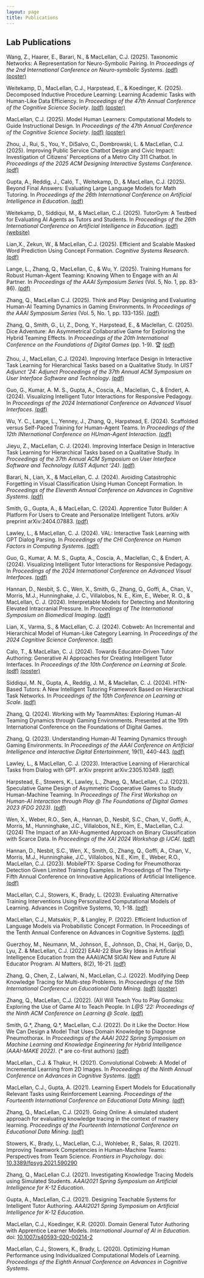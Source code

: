 ```yaml
---
layout: page
title: Publications
---
```


## Lab Publications

Wang, Z., Haarer, E., Barari, N., & MacLellan, C.J. (2025). Taxonomic Networks: A Representation for Neuro-Symbolic Pairing. In _Proceedings of the 2nd International Conference on Neuro-symbolic Systems_. [(pdf)][wang-neus-25] [(poster)][wang-neus-25-poster]

Weitekamp, D., MacLellan, C.J., Harpstead, E., & Koedinger, K. (2025). Decomposed Inductive Procedure Learning: Learning Academic Tasks with Human-Like Data Efficiency. In _Proceedings of the 47th Annual Conference of the Cognitive Science Society_. [(pdf)][weitekamp-cogsci-25] [(poster)][weitekamp-cogsci-25-poster]

MacLellan, C.J. (2025). Model Human Learners: Computational Models to Guide Instructional Design. In _Proceedings of the 47th Annual Conference of the Cognitive Science Society_. [(pdf)][maclellan-cogsci-25] [(poster)][maclellan-cogsci-25-poster]

Zhou, J., Rui, S., You, Y., DiSalvo, C., Dombrowski, L. & MacLellan, C.J. (2025). Improving Public Service Chatbot Design and Civic Impact: Investigation of Citizens’ Perceptions of a Metro City 311 Chatbot. In _Proceedings of the 2025 ACM Designing Interactive Systems Conference_. [(pdf)][zhou-dis-25]

Gupta, A., Reddig, J., Caló, T., Weitekamp, D., & MacLellan, C.J. (2025). Beyond Final Answers: Evaluating Large Language Models for Math Tutoring. In _Proceedings of the 26th International Conference on Artificial Intelligence in Education_. [(pdf)][gupta-aied-25]

Weitekamp, D., Siddiqui, M., & MacLellan, C.J. (2025). TutorGym: A Testbed for Evaluating AI Agents as Tutors and Students. In _Proceedings of the 26th International Conference on Artificial Intelligence in Education_. [(pdf)][weitekamp-aied-25] [(website)][tutorgym-website]

Lian,X., Zekun, W., & MacLellan, C.J. (2025). Efficient and Scalable Masked Word Prediction Using Concept Formation. _Cognitive Systems Research_. [(pdf)][lian-csr-25]

Lange, L., Zhang, Q., MacLellan, C., & Wu, Y. (2025). Training Humans for Robust Human-Agent Teaming: Knowing When to Engage with an AI Partner. In _Proceedings of the AAAI Symposium Series_ (Vol. 5, No. 1, pp. 83-86). [(pdf)][lange-aaai-sss-25]

Zhang, Q., MacLellan C.J. (2025). Think and Play: Designing and Evaluating Human-AI Teaming Dynamics in Gaming Environments. In _Proceedings of the AAAI Symposium Series_ (Vol. 5, No. 1, pp. 133-135). [(pdf)][zhang-aaai-sss-25]

Zhang, Q., Smith, G., Li, Z., Dong, Y., Harpstead, E., & Maclellan, C. (2025). Dice Adventure: An Asymmetrical Collaborative Game for Exploring the Hybrid Teaming Effects. In _Proceedings of the 20th International Conference on the Foundations of Digital Games_ (pp. 1-9). 🏆 [(pdf)][zhang-fdg-25] [<i class="fab fa-youtube"></i>][zhang-fdg-25-talk]

Zhou, J., MacLellan, C.J. (2024). Improving Interface Design in Interactive Task Learning for Hierarchical Tasks based on a Qualitative Study. In _UIST Adjunct '24: Adjunct Proceedings of the 37th Annual ACM Symposium on User Interface Software and Technology_. [(pdf)][zhou-uist-24]

Guo, G., Kumar, A. M. S., Gupta, A., Coscia, A., Maclellan, C., & Endert, A. (2024).
Visualizing Intelligent Tutor Interactions for Responsive Pedagogy. In _Proceedings
of the 2024 International Conference on Advanced Visual Interfaces_. [(pdf)][guo-avi-24]

Wu, Y. C., Lange, L., Yenney, J., Zhang, Q., Harpstead, E. (2024). Scaffolded versus
Self-Paced Training for Human-Agent Teams. In _Proceedings of the 12th INternational
Conference on HUman-Agent Interaction_. [(pdf)][wu-hai-2024]

Jieyu, Z., MacLellan, C. J. (2024). Improving Interface Design in Interactive Task 
Learning for Hierarchical Tasks based on a Qualitative Study. In _Proceedings of the
37th Annual ACM Symposium on User Interface Software and Technology
(UIST Adjunct ’24)_. [(pdf)][jieyu-uist-24]

Barari, N., Lian, X., & MacLellan, C. J. (2024). Avoiding Catastrophic Forgetting in
Visual Classification Using Human Concept Formation. In _Proceedings of the Eleventh
Annual Conference on Advances in Cognitive Systems_. [(pdf)][barari-forget-preprint]

Smith, G., Gupta, A., & MacLellan, C. (2024). Apprentice Tutor Builder: A Platform For
Users to Create and Personalize Intelligent Tutors. arXiv preprint arXiv:2404.07883.
[(pdf)][smith-atb-preprint]

Lawley, L., & MacLellan, C. J. (2024). VAL: Interactive Task Learning with GPT Dialog
Parsing. In _Proceedings of the CHI Conference on Human Factors in Computing Systems_.
[(pdf)][lawley-chi-24] [<i class="fab fa-youtube"></i>][lawley-chi-24-vid]

Guo, G., Kumar, A. M. S., Gupta, A., Coscia, A., Maclellan, C., & Endert, A. (2024).
Visualizing Intelligent Tutor Interactions for Responsive Pedagogy. In _Proceedings of
the 2024 International Conference on Advanced Visual Interfaces_. [(pdf)][guo-avi-24]

Hannan, D., Nesbit, S. C., Wen, X., Smith, G., Zhang, Q., Goffi, A., Chan, V., Morris,
M.J., Hunninghake, J. C., Villalobos, N. E., Kim, E., Weber, R. O., & MacLellan, C. J.
(2024). Interpretable Models for Detecting and Monitoring Elevated Intracranial Pressure.
In _Proceedings of The International Symposium on Biomedical Imaging_. [(pdf)][hannan-isbi-24]

Lian, X., Varma, S., & MacLellan, C. J. (2024). Cobweb: An Incremental and Hierarchical
Model of Human-Like Category Learning. In _Proceedings of the 2024 Cognitive Science
Conference_. [(pdf)][lian-cogsci-24]

Calo, T., & MacLellan, C. J. (2024). Towards Educator-Driven Tutor Authoring: Generative
AI Approaches for Creating Intelligent Tutor Interfaces. In _Proceedings of the 10th
Conference on Learning at Scale_. [(pdf)][calo-las-24] [(poster)][calo-las-24-poster]

Siddiqui, M. N., Gupta, A., Reddig, J. M., & Maclellan, C. J. (2024). HTN-Based Tutors:
A New Intelligent Tutoring Framework Based on Hierarchical Task Networks. In _Proceedings
of the 10th Conference on Learning at Scale_. [(pdf)][siddiqui-las-24]

Zhang, Q. (2024). Working with My TeammAItes: Exploring Human-AI Teaming Dynamics
through Gaming Environments. Presented at the 19th International Conference on the
Foundations of Digital Games.

Zhang, Q. (2023). Understanding Human-AI Teaming Dynamics through Gaming Environments.
In _Proceedings of the AAAI Conference on Artificial Intelligence and Interactive
Digital Entertainment_, 19(1), 440-443. [(pdf)][zhang-aiide-23]

Lawley, L., & MacLellan, C. J. (2023). Interactive Learning of Hierarchical
Tasks from Dialog with GPT. arXiv preprint arXiv:2305.10349. [(pdf)][lawley-val-preprint]

Harpstead, E., Stowers, K., Lawley, L., Zhang, Q., MacLellan, C.J. (2023). Speculative
Game Design of Asymmetric Cooperative Games to Study Human-Machine Teaming. In _Proceedings
of The First Workshop on Human-AI Interaction through Play @ The Foundations of Digital Games
2023 (FDG 2023)_. [(pdf)][harpstead-fdg-23]

Wen, X., Weber, R.O., Sen, A., Hannan, D., Nesbit, S.C., Chan, V., Goffi, A., Morris,
M., Hunninghake, J.C., Villalobos, N.E., Kim, E., MacLellan, C.J. (2024) The Impact of an
XAI-Augmented Approach on Binary Classification with Scarce Data. In _Proceedings of the
XAI 2024 Workshop @ IJCAI_. [(pdf)][wen-ijaied-xai-24]

Hannan, D., Nesbit, S.C., Wen, X., Smith, G., Zhang, Q., Goffi, A., Chan, V., Morris, M.J., 
Hunninghake, J.C., Villalobos, N.E., Kim, E., Weber, R.O., MacLellan, C.J. (2023). 
MobilePTX: Sparse Coding for Pneumothorax Detection Given Limited Training Examples. In Proceedings
of The Thirty-Fifth Annual Conference on Innovative Applications of Artificial Intelligence.
[(pdf)][hannan-iaai-23] [<i class="fab fa-youtube"></i>][hannan-iaai-23-video]

MacLellan, C.J., Stowers, K., Brady, L. (2023). Evaluating Alternative Training Interventions
Using Personalized Computational Models of Learning. Advances in Cognitive Systems, 10, 1-18. 
[(pdf)][maclellan-acs-journal-22]

MacLellan, C.J., Matsakis, P., & Langley, P. (2022). Efficient Induction of Language Models
via Probabilistic Concept Formation. In Proceedings of the Tenth Annual Conference on
Advances in Cognitive Systems. [(pdf)][maclellan-acs-22] [<i class="fab fa-youtube"></i>][maclellan-acs-22-video]

Guerzhoy, M., Neumann, M., Johnson, E., Johnson, D., Chai, H., Garijo, D., Lyu, Z. &
MacLellan, C.J. (2022) EAAI-22 Blue Sky Ideas in Artificial Intelligence Education from
the AAAI/ACM SIGAI New and Future AI Educator Program. AI Matters, 8(2), 16-21.
[(pdf)][ai-matters-22]

Zhang, Q., Chen, Z., Lalwani, N., MacLellan, C.J. (2022). Modifying Deep Knowledge Tracing
for Multi-step Problems. In _Proceedings of the 15th International Conference on Educational
Data Mining_. [(pdf)][zhang-edm-22-paper] [(poster)][zhang-edm-22-poster] [<i class="fab fa-youtube"></i>][zhang-edm-22-video]

Zhang, Q., MacLellan, C.J. (2022). (A)I Will Teach You to Play Gomoku: Exploring the
Use of Game AI to Teach People. In _L@S '22: Proceedings of the Ninth ACM Conference
on Learning @ Scale_. [(pdf)][zhang-las-22-paper] [<i class="fab fa-youtube"></i>][zhang-las-22-talk-and-paper]

Smith, G.\*, Zhang, Q.\*, MacLellan, C.J. (2022). Do it Like the Doctor: How We Can
Design a Model That Uses Domain Knowledge to Diagnose Pneumothorax.
In _Proceedings of the AAAI 2022 Spring Symposium on Machine Learning and Knowledge Engineering for
Hybrid Intelligence (AAAI-MAKE 2022)_.
(\* are co-first authors) [(pdf)][smith-make-22] [<i class="fab fa-youtube"></i>][smith-make-22-talk]

MacLellan., C.J. & Thakur, H. (2021). Convolutional Cobweb: A Model of Incremental Learning from 2D Images.
In _Proceedings of the Ninth Annual Conference on Advances in Cognitive Systems_.
[(pdf)][maclellan-acs-21] [<i class="fab fa-youtube"></i>][maclellan-acs-21-talk]

MacLellan, C.J., Gupta, A. (2021). Learning Expert Models for
Educationally Relevant Tasks using Reinforcement Learning.
_Proceedings of the Fourteenth International Conference on Educational
Data Mining_. [(pdf)][maclellan-edm-2021] [<i class="fab fa-youtube"></i>][maclellan-edm-2021-talk]

Zhang, Q., MacLellan, C.J. (2021). Going Online: A simulated student approach for evaluating
knowledge tracing in the context of mastery learning. _Proceedings of the Fourteenth
International Conference on Educational Data Mining_. [(pdf)][zhang-edm-2021] [<i class="fab fa-youtube"></i>][zhang-edm-2021-talk]

Stowers, K., Brady, L., MacLellan, C.J., Wohleber, R., Salas, R. (2021).
Improving Teamwork Competencies in Human-Machine Teams: Perspectives from Team
Science. _Frontiers in Psychology_. doi: [10.3389/fpsyg.2021.590290][stowers-2021]

Zhang, Q., MacLellan C.J. (2021). Investigating Knowledge Tracing Models
using Simulated Students. _AAAI2021 Spring Symposium on Artificial
Intelligence for K-12 Education_. [<i class="far fa-file-pdf"></i>][zhang-aaai-2021]
[<i class="fab fa-youtube"></i>][zhang-aaai-2021-talk]

Gupta, A., MacLellan, C.J. (2021). Designing Teachable Systems for
Intelligent Tutor Authoring. _AAAI2021 Spring Symposium on Artificial
Intelligence for K-12 Education_. [<i class="far fa-file-pdf"></i>][gupta-aaai-2021]
[<i class="fab fa-youtube"></i>][gupta-aaai-2021-talk]

MacLellan, C.J., Koedinger, K.R. (2020). Domain General Tutor Authoring
with Apprentice Learner Models. _International Journal of AI in Education_. 
doi: [10.1007/s40593-020-00214-2][maclellan-ijaied-2020-doi]
[<i class="far fa-file-pdf"></i>][maclellan-ijaied-2020] [<i class="fab fa-youtube"></i>][ijaied-aied21-talk]

MacLellan, C.J., Stowers, K., Brady, L. (2020). Optimizing Human 
Performance using Individualized Computational Models of Learning. 
_Proceedings of the Eighth Annual Conference on Advances in
Cognitive Systems_. [<i class="far fa-file-pdf"></i>][maclellan-acs-2020]
[<i class="fab fa-youtube"></i>][maclellan-2020-acs-talk]

[weitekamp-cogsci-25-poster]: /files/CogSci25-DIPL-Poster.pdf
[maclellan-cogsci-25-poster]: /files/CogSci25-Model-Human-Learner-Poster.pdf
[zhou-dis-25]: https://arxiv.org/abs/2506.12259
[zhou-uist-24]: https://arxiv.org/abs/2409.10826
[weitekamp-cogsci-25]: https://arxiv.org/abs/2505.10422
[wang-neus-25]: https://arxiv.org/abs/2505.24601
[wang-neus-25-poster]: /files/NeuS2025-poster.pdf
[maclellan-cogsci-25]: https://doi.org/10.48550/arXiv.2502.02456
[gupta-aied-25]: https://doi.org/10.48550/arXiv.2503.16460
[weitekamp-aied-25]: https://arxiv.org/abs/2505.01563
[tutorgym-website]: https://tutorgym.ai
[lian-csr-25]: https://doi.org/10.1016/j.cogsys.2025.101371
[lange-aaai-sss-25]: https://ojs.aaai.org/index.php/AAAI-SS/article/view/35563
[zhang-aaai-sss-25]: https://ojs.aaai.org/index.php/AAAI-SS/article/view/35579
[zhang-fdg-25]: https://dl.acm.org/doi/10.1145/3723498.3723793
[zhang-fdg-25-talk]:https://www.youtube.com/watch?v=42vFFzvKdjA
[wen-ijaied-xai-24]: https://arxiv.org/abs/2407.06206
[guo-avi-24]: https://dl.acm.org/doi/abs/10.1145/3656650.3656667
[wu-hai-2024]: https://doi.org/10.1145/3687272.3690873
[jieyu-uist-24]: https://dl.acm.org/doi/10.1145/3672539.3686326
[barari-forget-preprint]: https://arxiv.org/abs/2402.16933
[smith-atb-preprint]: https://arxiv.org/abs/2404.07883
[guo-avi-24]: https://dl.acm.org/doi/abs/10.1145/3656650.3656667
[lawley-chi-24]: https://dl.acm.org/doi/10.1145/3613904.3641915
[lawley-chi-24-vid]: https://dl.acm.org/doi/10.1145/3613904.3641915#sec-supp
[hannan-isbi-24]: https://arxiv.org/abs/2403.02236
[lian-cogsci-24]: https://arxiv.org/abs/2403.03835
[calo-las-24]: https://arxiv.org/abs/2405.14713
[calo-las-24-poster]: /files/Calo_AI-Builder_Poster.pdf
[siddiqui-las-24]: https://arxiv.org/abs/2405.14716
[zhang-aiide-23]: https://ojs.aaai.org/index.php/AIIDE/article/view/27541
[lawley-val-chi-preprint]: https://arxiv.org/abs/2310.01627
[lawley-val-preprint]: https://arxiv.org/abs/2305.10349
[maclellan-acs-journal-22]: https://chrismaclellan.com/media/publications/maclellan-acs-journal-2022.pdf
[hannan-iaai-23-video]: https://youtu.be/7ex8qQT5xSs
[hannan-iaai-23]: https://arxiv.org/abs/2212.03282
[harpstead-fdg-23]: https://doi.org/10.1145/3582437.3587200
[maclellan-acs-22-video]: https://www.youtube.com/watch?v=ACTJaLlup-I
[maclellan-acs-22]: https://chrismaclellan.com/media/publications/maclellan-acs-22.pdf
[ai-matters-22]: https://sigai.acm.org/static/aimatters/8-2/AIMatters-8-2-04-Guerzhoy.pdf
[zhang-edm-22-video]: https://www.youtube.com/watch?v=pSmxlBQC76g
[zhang-edm-22-poster]: https://chrismaclellan.com/media/publications/zhang-edm-22-poster.pdf
[zhang-edm-22-paper]: https://educationaldatamining.org/edm2022/proceedings/2022.EDM-posters.82/2022.EDM-posters.82.pdf
[zhang-las-22-paper]: https://dl.acm.org/doi/pdf/10.1145/3491140.3528331
[zhang-las-22-talk-and-paper]: https://dl.acm.org/doi/10.1145/3491140.3528331
[smith-make-22-talk]: https://www.youtube.com/watch?v=hKtjlMX9n0c
[smith-make-22]: https://doi.org/10.48550/arXiv.2205.12159
[maclellan-acs-21-talk]: https://youtu.be/YJPrrfdRxQ8
[maclellan-acs-21]: https://chrismaclellan.com/media/publications/MacLellan-ACS-21.pdf
[zhang-edm-2021-talk]: https://www.youtube.com/watch?v=NwmeShqfOI4
[maclellan-edm-2021-talk]: https://www.youtube.com/watch?v=WD3fujvp86Q
[ijaied-aied21-talk]: https://www.youtube.com/watch?v=_5x8JyJYkHU
[stowers-2021]: https://doi.org/10.3389/fpsyg.2021.590290
[maclellan-edm-2021]: https://chrismaclellan.com/media/publications/MacLellan-EDM-2021.pdf
[zhang-edm-2021]: https://chrismaclellan.com/media/publications/Zhang-EDM-2021.pdf
[zhang-aaai-2021-talk]: https://www.youtube.com/watch?v=a5ssnJp_EYo&list=PLCs_ylKds0dNXo8kd8eHRDZK2KbCBcL27&index=13
[zhang-aaai-2021]: /files/Investigating-Knowledge-Tracing-Models-using-Simulated-Students.pdf
[gupta-aaai-2021-talk]: https://www.youtube.com/watch?v=UV7r9yvz5I0&list=PLCs_ylKds0dNXo8kd8eHRDZK2KbCBcL27&index=12
[gupta-aaai-2021]: /files/Designing-Teachable-Systems-for-Intelligent-Tutor-Authoring.pdf
[maclellan-ijaied-2020]: https://link.springer.com/content/pdf/10.1007/s40593-020-00214-2.pdf
[maclellan-ijaied-2020-doi]: https://dx.doi.org/10.1007/s40593-020-00214-2
[maclellan-2020-acs-talk]: https://www.youtube.com/watch?v=LpjXd2Xlqpo
[maclellan-acs-2020]: https://chrismaclellan.com/media/publications/MacLellan-ACS-2020.pdf
